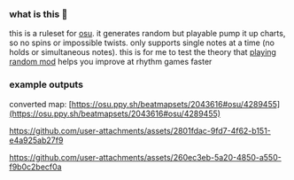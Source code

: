 ### what is this 🤔

this is a ruleset for [osu](https://github.com/ppy/osu). it generates random but playable pump it up charts, so no spins or impossible twists. only supports single notes at a time (no holds or simultaneous notes).
this is for me to test the theory that [playing random mod](https://iidx.org/intermediate/tips#justification-for-always-using-random) helps you improve at rhythm games faster

### example outputs

converted map: [https://osu.ppy.sh/beatmapsets/2043616#osu/4289455](https://osu.ppy.sh/beatmapsets/2043616#osu/4289455)

https://github.com/user-attachments/assets/2801fdac-9fd7-4f62-b151-e4a925ab27f9

https://github.com/user-attachments/assets/260ec3eb-5a20-4850-a550-f9b0c2becf0a
